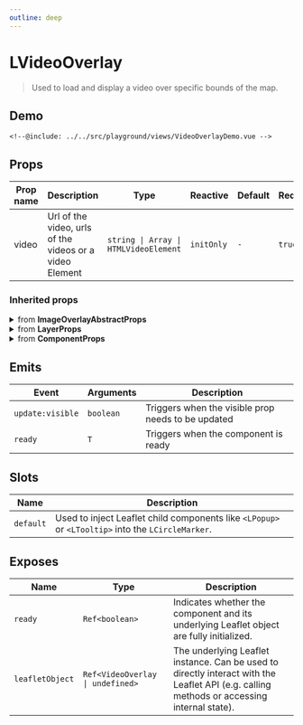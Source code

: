 ```yaml
---
outline: deep
---
```


# LVideoOverlay

> Used to load and display a video over specific bounds of the map.

## Demo

<script>
import "leaflet/dist/leaflet.css";
</script>

<div class="demo">
    <VideoOverlayDemo />
</div>

```vue{4-8,13-18}
<!--@include: ../../src/playground/views/VideoOverlayDemo.vue -->
```

## Props

| Prop name | Description | Type | Reactive | Default | Required |
| --- | --- | --- | --- | --- | --- |
| video | Url of the video, urls of the videos or a video Element | `string \| Array \| HTMLVideoElement` | `initOnly` | `-` | `true` |

### Inherited props
<details>
<summary>from <strong>ImageOverlayAbstractProps</strong></summary>

| Prop name | Description | Type | Reactive | Default | Required |
| --- | --- | --- | --- | --- | --- |
| bounds | The geographical bounds | `LatLngBoundsExpression` | `true` | `-` | `true` |
| className | A custom class name to assign to the image. Empty by default. | `string` | `initOnly` | `-` | `false` |
| zIndex | The explicit [zIndex](https://developer.mozilla.org/docs/Web/CSS/CSS_Positioning/Understanding_z_index) of the overlay layer. | `number` | `true` | `-` | `false` |
| errorOverlayUrl | URL to the overlay image to show in place of the overlay that failed to load. | `string` | `initOnly` | `-` | `false` |
| crossOrigin | Whether the crossOrigin attribute will be added to the image. If a String is provided, the image will have its crossOrigin attribute set to the String provided. This is needed if you want to access image pixel data. Refer to [CORS Settings](https://developer.mozilla.org/en-US/docs/Web/HTML/CORS_settings_attributes) for valid String values. | `boolean` | `initOnly` | `-` | `false` |
| interactive | If `true`, the image overlay will emit [mouse events](https://leafletjs.com/reference-2.0.0.html#interactive-layer) when clicked or hovered | `boolean` | `initOnly` | `-` | `false` |
| alt | Text for the alt attribute of the image (useful for accessibility). | `string` | `initOnly` | `-` | `false` |
| opacity | The opacity of the image overlay. | `number` | `true` | `-` | `false` |

</details>

<details>
<summary>from <strong>LayerProps</strong></summary>

| Prop name | Description | Type | Reactive | Default | Required |
| --- | --- | --- | --- | --- | --- |
| pane | By default, the layer will be added to the map's [overlay pane](https://leafletjs.com/reference-2.0.0.html#map-overlaypane). Overriding this option will cause the layer to be placed on another pane by default. Not effective if the renderer option is set (the renderer option will override the pane option). | `string` | `initOnly` | `-` | `false` |
| attribution | String to be shown in the attribution control, e.g. "© OpenStreetMap contributors". It describes the layer data and is often a legal obligation towards copyright holders and tile providers. | `string` | `true` | `-` | `false` |
| name | - | `string` | `true` | `-` | `false` |
| layerType | - | `LayerType` | `true` | `-` | `false` |
| visible | - | `boolean` | `true` | `-` | `false` |

</details>

<details>
<summary>from <strong>ComponentProps</strong></summary>

| Prop name | Description | Type | Reactive | Default | Required |
| --- | --- | --- | --- | --- | --- |
| options | Leaflet options to pass to the component constructor. | `T` | `initOnly` | `-` | `false` |

</details>

## Emits

| Event | Arguments | Description |
| --- | --- | --- |
| `update:visible` | `boolean` | Triggers when the visible prop needs to be updated |
| `ready` | `T` | Triggers when the component is ready |

## Slots

| Name | Description |
| --- | --- |
| `default` | Used to inject Leaflet child components like `<LPopup>` or `<LTooltip>` into the `LCircleMarker`. |

## Exposes

| Name | Type | Description |
| --- | --- | --- |
| `ready` | `Ref<boolean>` | Indicates whether the component and its underlying Leaflet object are fully initialized. |
| `leafletObject` | `Ref<VideoOverlay \| undefined>` | The underlying Leaflet instance. Can be used to directly interact with the Leaflet API (e.g. calling methods or accessing internal state). |

